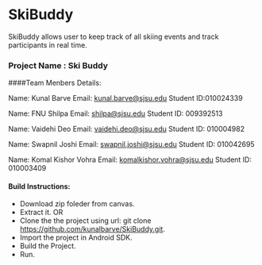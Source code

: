 # SkiBuddy
SkiBuddy allows user to keep track of all skiing events and track participants in real time.

### Project Name : Ski Buddy

####Team Menbers Details:

Name: Kunal Barve
Email: kunal.barve@sjsu.edu
Student ID:010024339

Name: FNU Shilpa
Email: shilpa@sjsu.edu
Student ID: 009392513

Name: Vaidehi Deo
Email: vaidehi.deo@sjsu.edu
Student ID: 010004982

Name: Swapnil Joshi
Email: swapnil.joshi@sjsu.edu
Student ID: 010042695

Name: Komal Kishor Vohra
Email: komalkishor.vohra@sjsu.edu
Student ID: 010003409


#### Build Instructions:

* Download zip foleder from canvas.
* Extract it. 
        OR
* Clone the the project using url: git clone https://github.com/kunalbarve/SkiBuddy.git.
* Import the project in Android SDK.
* Build the Project.
* Run.
